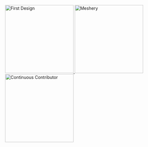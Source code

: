  <a href= "https://meshery.layer5.io/user/958953e8-890e-4217-93f9-84322cc5f952?tab=badges">
    <img width="224px" height="224px" src = "https://badges.layer5.io/assets/badges/first-design/first-design.png" alt = "First Design" />
  </a >
 <a href= "https://meshery.layer5.io/user/958953e8-890e-4217-93f9-84322cc5f952?tab=badges">
    <img width="224px" height="224px" src = "https://badges.layer5.io/assets/badges/meshery/meshery.png" alt = "Meshery" />
  </a >
   <a href= "https://meshery.layer5.io/user/958953e8-890e-4217-93f9-84322cc5f952?tab=badges">
    <img width="224px" height="224px" src = "https://badges.layer5.io/assets/badges/continuous-contributor/continuous-contributor.png" alt = "Continuous Contributor" />
  </a >
<!--
**Jougan-0/Jougan-0** is a ✨ _special_ ✨ repository because its `README.md` (this file) appears on your GitHub profile.

Here are some ideas to get you started:

- 🔭 I’m currently working on ...
- 🌱 I’m currently learning ...
- 👯 I’m looking to collaborate on ...
- 🤔 I’m looking for help with ...
- 💬 Ask me about ...
- 📫 How to reach me: ...
- 😄 Pronouns: ...
- ⚡ Fun fact: ...
-->
